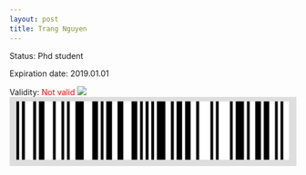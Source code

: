 ```yaml
---
layout: post
title: Trang Nguyen
---
```


Status: Phd student

Expiration date: 2019.01.01

Validity: <font color="red"> Not valid</font> 
![](/members/img/Trang_Nguyen.png)
![](/members/img/bar.png)
